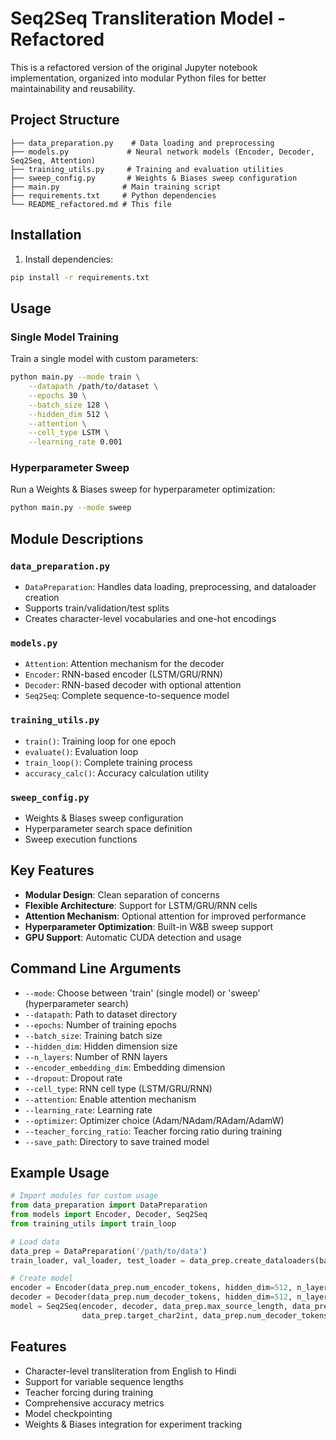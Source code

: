 # Seq2Seq Transliteration Model - Refactored

This is a refactored version of the original Jupyter notebook implementation, organized into modular Python files for better maintainability and reusability.

## Project Structure

```
├── data_preparation.py    # Data loading and preprocessing
├── models.py             # Neural network models (Encoder, Decoder, Seq2Seq, Attention)
├── training_utils.py     # Training and evaluation utilities
├── sweep_config.py       # Weights & Biases sweep configuration
├── main.py              # Main training script
├── requirements.txt     # Python dependencies
└── README_refactored.md # This file
```

## Installation

1. Install dependencies:
```bash
pip install -r requirements.txt
```

## Usage

### Single Model Training

Train a single model with custom parameters:

```bash
python main.py --mode train \
    --datapath /path/to/dataset \
    --epochs 30 \
    --batch_size 128 \
    --hidden_dim 512 \
    --attention \
    --cell_type LSTM \
    --learning_rate 0.001
```

### Hyperparameter Sweep

Run a Weights & Biases sweep for hyperparameter optimization:

```bash
python main.py --mode sweep
```

## Module Descriptions

### `data_preparation.py`
- `DataPreparation`: Handles data loading, preprocessing, and dataloader creation
- Supports train/validation/test splits
- Creates character-level vocabularies and one-hot encodings

### `models.py`
- `Attention`: Attention mechanism for the decoder
- `Encoder`: RNN-based encoder (LSTM/GRU/RNN)
- `Decoder`: RNN-based decoder with optional attention
- `Seq2Seq`: Complete sequence-to-sequence model

### `training_utils.py`
- `train()`: Training loop for one epoch
- `evaluate()`: Evaluation loop
- `train_loop()`: Complete training process
- `accuracy_calc()`: Accuracy calculation utility

### `sweep_config.py`
- Weights & Biases sweep configuration
- Hyperparameter search space definition
- Sweep execution functions

## Key Features

- **Modular Design**: Clean separation of concerns
- **Flexible Architecture**: Support for LSTM/GRU/RNN cells
- **Attention Mechanism**: Optional attention for improved performance
- **Hyperparameter Optimization**: Built-in W&B sweep support
- **GPU Support**: Automatic CUDA detection and usage

## Command Line Arguments

- `--mode`: Choose between 'train' (single model) or 'sweep' (hyperparameter search)
- `--datapath`: Path to dataset directory
- `--epochs`: Number of training epochs
- `--batch_size`: Training batch size
- `--hidden_dim`: Hidden dimension size
- `--n_layers`: Number of RNN layers
- `--encoder_embedding_dim`: Embedding dimension
- `--dropout`: Dropout rate
- `--cell_type`: RNN cell type (LSTM/GRU/RNN)
- `--attention`: Enable attention mechanism
- `--learning_rate`: Learning rate
- `--optimizer`: Optimizer choice (Adam/NAdam/RAdam/AdamW)
- `--teacher_forcing_ratio`: Teacher forcing ratio during training
- `--save_path`: Directory to save trained model

## Example Usage

```python
# Import modules for custom usage
from data_preparation import DataPreparation
from models import Encoder, Decoder, Seq2Seq
from training_utils import train_loop

# Load data
data_prep = DataPreparation('/path/to/data')
train_loader, val_loader, test_loader = data_prep.create_dataloaders(batch_size=128)

# Create model
encoder = Encoder(data_prep.num_encoder_tokens, hidden_dim=512, n_layers=2, dropout=0.4)
decoder = Decoder(data_prep.num_decoder_tokens, hidden_dim=512, n_layers=2, dropout=0.4, atten=True)
model = Seq2Seq(encoder, decoder, data_prep.max_source_length, data_prep.max_target_length,
                data_prep.target_char2int, data_prep.num_decoder_tokens, device)
```

## Features

- Character-level transliteration from English to Hindi
- Support for variable sequence lengths
- Teacher forcing during training
- Comprehensive accuracy metrics
- Model checkpointing
- Weights & Biases integration for experiment tracking


